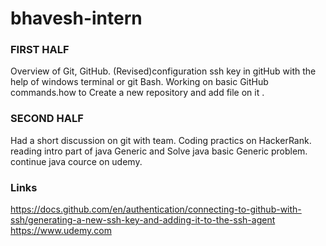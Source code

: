 # bhavesh-intern

### FIRST HALF 

Overview of Git, GitHub.
(Revised)configuration ssh key in gitHub with the help of windows terminal or git Bash.
Working on basic GitHub commands.how to Create a new repository and add file on it . 

### SECOND HALF
 Had a short discussion on git with team.
 Coding practics on HackerRank.
 reading intro part of java Generic and Solve java basic Generic problem.
 continue java cource on udemy. 

### Links
https://docs.github.com/en/authentication/connecting-to-github-with-ssh/generating-a-new-ssh-key-and-adding-it-to-the-ssh-agent
https://www.udemy.com


